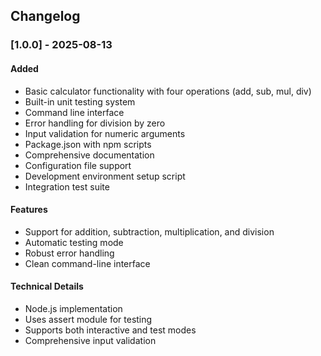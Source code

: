 ## Changelog

### [1.0.0] - 2025-08-13

#### Added
- Basic calculator functionality with four operations (add, sub, mul, div)
- Built-in unit testing system
- Command line interface
- Error handling for division by zero
- Input validation for numeric arguments
- Package.json with npm scripts
- Comprehensive documentation
- Configuration file support
- Development environment setup script
- Integration test suite

#### Features
- Support for addition, subtraction, multiplication, and division
- Automatic testing mode
- Robust error handling
- Clean command-line interface

#### Technical Details
- Node.js implementation
- Uses assert module for testing
- Supports both interactive and test modes
- Comprehensive input validation
